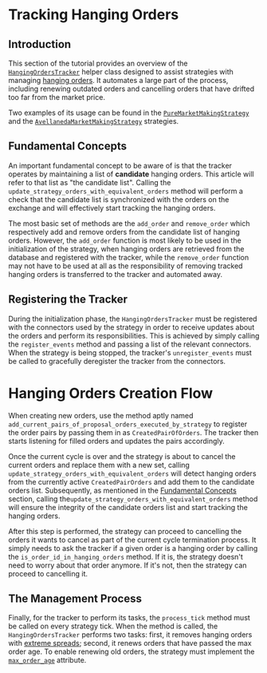 # Tracking Hanging Orders

## Introduction
This section of the tutorial provides an overview of the 
[`HangingOrdersTracker`](https://github.com/CoinAlpha/hummingbot/blob/master/hummingbot/strategy/hanging_orders_tracker.py)
helper class designed to assist strategies with managing [hanging orders](/market-making/hanging-orders). It automates
a large part of the process, including renewing outdated orders and cancelling orders that have drifted too far from
the market price. 

Two examples of its usage can be found in the
[`PureMarketMakingStrategy`](https://github.com/CoinAlpha/hummingbot/blob/master/hummingbot/strategy/pure_market_making/pure_market_making.pyx)
and the [`AvellanedaMarketMakingStrategy`](https://github.com/CoinAlpha/hummingbot/blob/master/hummingbot/strategy/avellaneda_market_making/avellaneda_market_making.pyx)
strategies.

## Fundamental Concepts
An important fundamental concept to be aware of is that the tracker operates by maintaining a list of **candidate** 
hanging orders. This article will refer to that list as "the candidate list". Calling the
`update_strategy_orders_with_equivalent_orders` method will perform a check that the candidate list is synchronized
with the orders on the exchange and will effectively start tracking the hanging orders.

The most basic set of methods are the `add_order` and `remove_order` which respectively add and remove orders from the
candidate list of hanging orders. However, the `add_order` function is most likely to be used in the initialization
of the strategy, when hanging orders are retrieved from the database and registered with the tracker, while the
`remove_order` function may not have to be used at all as the responsibility of removing tracked hanging orders is
transferred to the tracker and automated away.

## Registering the Tracker
During the initialization phase, the `HangingOrdersTracker` must be registered with the connectors used by
the strategy in order to receive updates about the orders and perform its responsibilities. This is achieved by simply
calling the `register_events` method and passing a list of the relevant connectors. When the strategy is being stopped,
the tracker's `unregister_events` must be called to gracefully deregister the tracker from the connectors.

# Hanging Orders Creation Flow
When creating new orders, use the method aptly named `add_current_pairs_of_proposal_orders_executed_by_strategy`
to register the order pairs by passing them in as `CreatedPairOfOrders`. The tracker then starts listening for filled 
orders and updates the pairs accordingly.

Once the current cycle is over and the strategy is about to cancel the current orders and replace them with a new set,
calling `update_strategy_orders_with_equivalent_orders` will detect hanging orders from the currently active
`CreatedPairOrders` and add them to the candidate orders list. Subsequently, as mentioned in the 
[Fundamental Concepts](#fundamental-concepts) section, calling the`update_strategy_orders_with_equivalent_orders` method
will ensure the integrity of the candidate orders list and start tracking the hanging orders.

After this step is performed, the strategy can proceed to cancelling the orders it wants to cancel as part of the 
current cycle termination process. It simply needs to ask the tracker if a given order is a hanging order by calling the
`is_order_id_in_hanging_orders` method. If it is, the strategy doesn't need to worry about that order anymore. If it's
not, then the strategy can proceed to cancelling it.

## The Management Process
Finally, for the tracker to perform its tasks, the `process_tick` method must be called on every strategy tick. When the
method is called, the `HangingOrdersTracker` performs two tasks: first, it removes hanging orders with 
[extreme spreads](/market-making/hanging-orders/#hanging_orders_cancel_pct); second, it renews orders that have passed
the max order age. To enable renewing old orders, the strategy must implement the 
[`max_order_age`](/market-making/max-order-age/) attribute.

